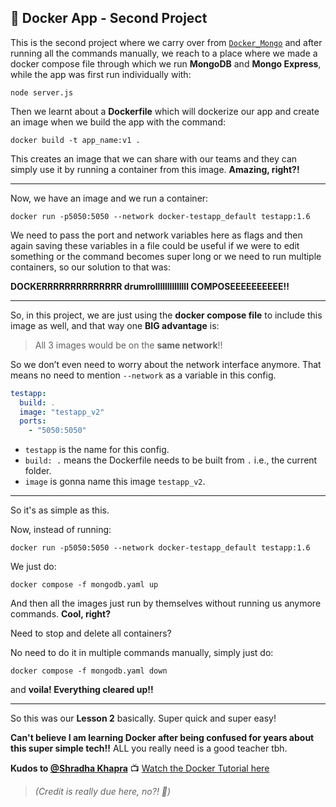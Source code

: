 

## 🚀 Docker App - Second Project

This is the second project where we carry over from [`Docker_Mongo`](https://github.com/ruch05/Docker_Mongo) and after running all the commands manually, we reach to a place where we made a docker compose file through which we run **MongoDB** and **Mongo Express**, while the app was first run individually with:

```
node server.js
```

Then we learnt about a **Dockerfile** which will dockerize our app and create an image when we build the app with the command:

```
docker build -t app_name:v1 .
```

This creates an image that we can share with our teams and they can simply use it by running a container from this image. **Amazing, right?!**

---

Now, we have an image and we run a container:

```
docker run -p5050:5050 --network docker-testapp_default testapp:1.6
```

We need to pass the port and network variables here as flags and then again saving these variables in a file could be useful if we were to edit something or the command becomes super long or we need to run multiple containers, so our solution to that was:

 **DOCKERRRRRRRRRRRRRR drumrollllllllllllll COMPOSEEEEEEEEEE!!**

---

So, in this project, we are just using the **docker compose file** to include this image as well, and that way one **BIG advantage** is:

> All 3 images would be on the **same network**!!

So we don’t even need to worry about the network interface anymore. That means no need to mention `--network` as a variable in this config.

```yaml
testapp:
  build: .
  image: "testapp_v2"
  ports:
    - "5050:5050"
```

* `testapp` is the name for this config.
* `build: .` means the Dockerfile needs to be built from `.` i.e., the current folder.
* `image` is gonna name this image `testapp_v2`.

---

So it's as simple as this.

Now, instead of running:

```
docker run -p5050:5050 --network docker-testapp_default testapp:1.6
```

We just do:

```
docker compose -f mongodb.yaml up
```

And then all the images just run by themselves without running us anymore commands. **Cool, right?**

Need to stop and delete all containers?

No need to do it in multiple commands manually, simply just do:

```
docker compose -f mongodb.yaml down
```

and **voila! Everything cleared up!!**

---

So this was our **Lesson 2** basically. Super quick and super easy!

**Can't believe I am learning Docker after being confused for years about this super simple tech!!**
ALL you really need is a good teacher tbh.

**Kudos to [@Shradha Khapra](https://www.youtube.com/@ApnaCollegeOfficial)**
📺 [Watch the Docker Tutorial here](https://youtu.be/exmSJpJvIPs?si=15YGCsd3lFhg44bN)

> *(Credit is really due here, no?! 🙂)*
